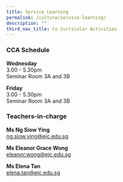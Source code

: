 ```yaml
---
title: Service Learning
permalink: /culture/service-learning/
description: ""
third_nav_title: Co Curricular Activities
---
```

### CCA Schedule

**Wednesday**  
3.00 - 5.30pm  
Seminar Room 3A and 3B

**Friday**  
3.00 - 5.30pm  
Seminar Room 3A and 3B

### Teachers-in-charge

**Ms Ng Siow Ying**  
[ng.siow.ying@ejc.edu.sg](mailto:ng.siow.ying@ejc.edu.sg)

**Ms Eleanor Grace Wong**  
[eleanor.wong@ejc.edu.sg](mailto:eleanor.wong@ejc.edu.sg)

**Ms Elena Tan**  
[elena.tan@ejc.edu.sg](mailto:elena.tan@ejc.edu.sg)